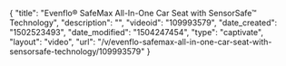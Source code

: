 {
    "title": "Evenflo&reg; SafeMax All-In-One Car Seat with SensorSafe&trade; Technology",
    "description": "",
    "videoid": "109993579",
    "date_created": "1502523493",
    "date_modified": "1504247454",
    "type": "captivate",
    "layout": "video",
    "url": "\/v\/evenflo-safemax-all-in-one-car-seat-with-sensorsafe-technology\/109993579"
}